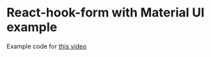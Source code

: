 # React-hook-form with Material UI example

Example code for [this video](https://youtu.be/PquWexbGcVc)